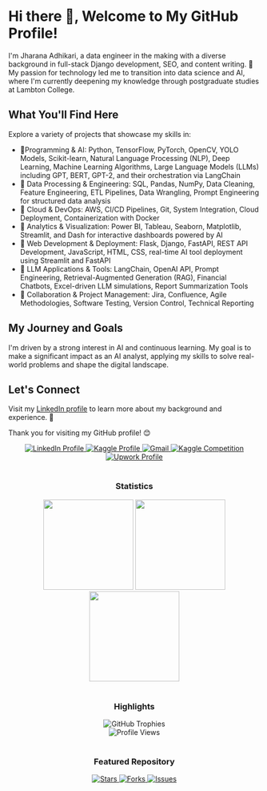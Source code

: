 # Hi there 👋, Welcome to My GitHub Profile!

I'm Jharana Adhikari, a data engineer in the making with a diverse background in full-stack Django  development, SEO, and content writing. 🌟 My passion for technology led me to transition into data science and AI, where I'm currently deepening my knowledge through postgraduate studies at Lambton College.

## What You'll Find Here

Explore a variety of projects that showcase my skills in:
- 🔹Programming & AI: Python, TensorFlow, PyTorch, OpenCV, YOLO Models, Scikit-learn, Natural Language Processing (NLP), Deep Learning, Machine Learning Algorithms, Large Language Models (LLMs) including GPT, BERT, GPT-2, and their orchestration via LangChain
- 🔹 Data Processing & Engineering: SQL, Pandas, NumPy, Data Cleaning, Feature Engineering, ETL Pipelines, Data Wrangling, Prompt Engineering for structured data analysis
- 🔹 Cloud & DevOps: AWS, CI/CD Pipelines, Git, System Integration, Cloud Deployment, Containerization with Docker
- 🔹 Analytics & Visualization: Power BI, Tableau, Seaborn, Matplotlib, Streamlit, and Dash for interactive dashboards powered by AI
- 🔹 Web Development & Deployment: Flask, Django, FastAPI, REST API Development, JavaScript, HTML, CSS, real-time AI tool deployment using Streamlit and FastAPI
- 🔹 LLM Applications & Tools: LangChain, OpenAI API, Prompt Engineering, Retrieval-Augmented Generation (RAG), Financial Chatbots, Excel-driven LLM simulations, Report Summarization Tools
- 🔹 Collaboration & Project Management: Jira, Confluence, Agile Methodologies, Software Testing, Version Control, Technical Reporting

## My Journey and Goals

I'm driven by a strong interest in AI and continuous learning. My goal is to make a significant impact as an AI analyst, applying my skills to solve real-world problems and shape the digital landscape.

## Let's Connect

Visit my [LinkedIn profile](https://www.linkedin.com/in/jharana-adhikari) to learn more about my background and experience. 💼

Thank you for visiting my GitHub profile! 😊

<div align="center">
  <a href="https://www.linkedin.com/in/jharana-adhikari/" target="_blank">
    <img src="https://img.shields.io/badge/LinkedIn-0077B5?style=for-the-badge&logo=linkedin&logoColor=white" alt="LinkedIn Profile" />
  </a>
  <a href="https://www.kaggle.com/jharanaadhikari23/competitions" target="_blank">
    <img src="https://img.shields.io/badge/Kaggle-20BEFF?style=for-the-badge&logo=Kaggle&logoColor=white" alt="Kaggle Profile" />
  </a>
  <a href="mailto:jharanaadk@gmail.com">
    <img src="https://img.shields.io/badge/-Gmail-%23333?style=for-the-badge&logo=gmail&logoColor=white" alt="Gmail" />
  </a>
  <a href="https://www.kaggle.com/competitions/is-the-traffic-collision-fatal" target="_blank">
    <img src="https://img.shields.io/badge/Kaggle%20Competition-20BEFF?style=for-the-badge&logo=Kaggle&logoColor=white" alt="Kaggle Competition" />
  </a>
  <a href="https://www.upwork.com/freelancers/~0105eb76e2aa846950?mp_source=share" target="_blank">
    <img src="https://img.shields.io/badge/Upwork-6F5D8F?style=for-the-badge&logo=upwork&logoColor=white" alt="Upwork Profile" />
  </a>
</div>

<br/>

<h3 align="center">Statistics</h3>
<div align="center">
  <img src="http://github-profile-summary-cards.vercel.app/api/cards/stats?username=jharana-adhikari-AI&theme=swift" height="180em" />
  <img src="http://github-profile-summary-cards.vercel.app/api/cards/repos-per-language?username=jharana-adhikari-AI&theme=swift" height="180em" />
  <img src="http://github-profile-summary-cards.vercel.app/api/cards/profile-details?username=jharana-adhikari-AI&theme=swift" height="180em" />
</div>

<br/>

<h3 align="center">Highlights</h3>
<div align="center">
  <img src="https://github-profile-trophy.vercel.app/?username=jharana-adhikari-AI&theme=swift&row=2&column=3" alt="GitHub Trophies"/>
  <br/>
  <img src="https://komarev.com/ghpvc/?username=jharana-adhikari-AI&label=Profile%20views&color=0e75b6&style=flat" alt="Profile Views"/>
</div>

<br/>

<h3 align="center">Featured Repository</h3>
<div align="center">
  <a href="https://github.com/jharana-adhikari-AI/BigDataNYCHousing" target="_blank">
    <img src="https://img.shields.io/github/stars/jharana-adhikari-AI/BigDataNYCHousing?style=for-the-badge&logo=github&logoColor=white" alt="Stars" />
    <img src="https://img.shields.io/github/forks/jharana-adhikari-AI/BigDataNYCHousing?style=for-the-badge&logo=github&logoColor=white" alt="Forks" />
    <img src="https://img.shields.io/github/issues/jharana-adhikari-AI/BigDataNYCHousing?style=for-the-badge&logo=github&logoColor=white" alt="Issues" />
  </a>
</div>
